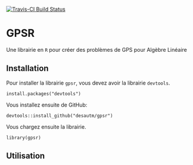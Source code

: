 [![Travis-CI Build Status](https://travis-ci.org/desautm/gpsr.svg?branch=master)](https://travis-ci.org/desautm/gpsr)

# GPSR

Une librairie en `R` pour créer des problèmes de GPS pour Algèbre Linéaire

## Installation

Pour installer la librairie `gpsr`, vous devez avoir la librairie `devtools`.

```{r}
install.packages("devtools")
```

Vous installez ensuite de GitHub:

```{r}
devtools::install_github("desautm/gpsr")
```

Vous chargez ensuite la librairie.

```{r}
library(gpsr)
```

## Utilisation


